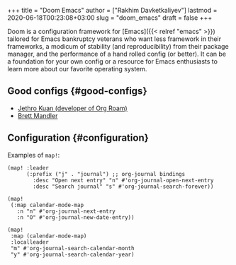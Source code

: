 +++
title = "Doom Emacs"
author = ["Rakhim Davketkaliyev"]
lastmod = 2020-06-18T00:23:08+03:00
slug = "doom_emacs"
draft = false
+++

Doom is a configuration framework for [Emacs]({{< relref "emacs" >}}) tailored for Emacs bankruptcy veterans who want less framework in their frameworks, a modicum of stability (and reproducibility) from their package manager, and the performance of a hand rolled config (or better). It can be a foundation for your own config or a resource for Emacs enthusiasts to learn more about our favorite operating system.


## Good configs {#good-configs}

-   [Jethro Kuan (developer of Org Roam)](https://github.com/jethrokuan/dots/tree/master/.doom.d)
-   [Brett Mandler](https://github.com/Brettm12345/doom-emacs-literate-config)


## Configuration {#configuration}

Examples of `map!`:

```elisp
(map! :leader
      (:prefix ("j" . "journal") ;; org-journal bindings
        :desc "Open next entry" "n" #'org-journal-open-next-entry
        :desc "Search journal" "s" #'org-journal-search-forever))

(map!
 (:map calendar-mode-map
   :n "n" #'org-journal-next-entry
   :n "O" #'org-journal-new-date-entry))

(map!
 :map (calendar-mode-map)
 :localleader
 "m" #'org-journal-search-calendar-month
 "y" #'org-journal-search-calendar-year)
```
